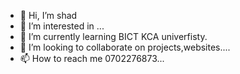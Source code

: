 - 👋 Hi, I’m shad
- 👀 I’m interested in ...
- 🌱 I’m currently learning BICT KCA univerfisty.
- 💞️ I’m looking to collaborate on projects,websites....
- 📫 How to reach me 0702276873...

<!---
mwesh599/mwesh599 is a ✨ special ✨ repository because its `README.md` (this file) appears on your GitHub profile.
You can click the Preview link to take a look at your changes.
--->
